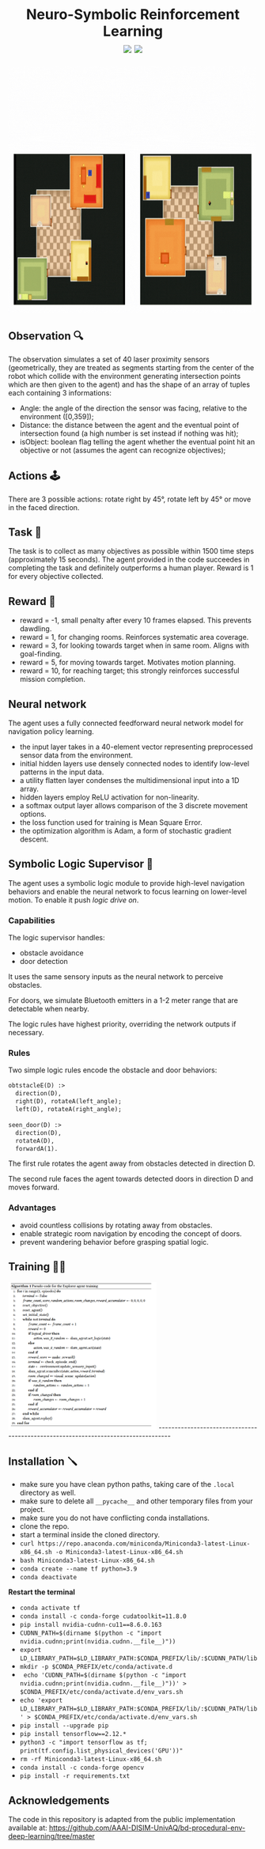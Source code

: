 <h1 align="center"> Neuro-Symbolic Reinforcement Learning 
<div>
<img src=https://img.shields.io/badge/PyTorch-%23EE4C2C.svg?style=for-the-badge&logo=PyTorch&logoColor=white>
<img src=https://img.shields.io/badge/License-Apache_2.0-blue.svg?style=for-the-badge&logo=PyTorch>
</h1>
<img src="images/agent training.gif" height="500" width="500">
  
## Observation 🔍

The observation simulates a set of 40 laser proximity sensors (geometrically, they are treated as segments starting from the center of the robot which collide with the environment generating intersection points which are then given to the agent) and has the shape of an array of tuples each containing 3 informations:
- Angle: the angle of the direction the sensor was facing, relative to the environment ([0,359]);
- Distance: the distance between the agent and the eventual point of intersection found (a high number is set instead if nothing was hit);
- isObject: boolean flag telling the agent whether the eventual point hit an objective or not (assumes the agent can recognize objectives);

## Actions 🕹️

There are 3 possible actions: rotate right by 45°, rotate left by 45° or move in the faced direction.

## Task 🎯

The task is to collect as many objectives as possible within 1500 time steps (approximately 15 seconds). The agent provided in the code succeedes in completing the task and definitely outperforms a human player. Reward is 1 for every objective collected.

## Reward 🎁

- reward = -1, small penalty after every 10 frames elapsed. This prevents dawdling.
- reward = 1, for changing rooms. Reinforces systematic area coverage.
- reward = 3, for looking towards target when in same room. Aligns with goal-finding.
- reward = 5, for moving towards target. Motivates motion planning.
- reward = 10, for reaching target; this strongly reinforces successful mission completion.

## Neural network

The agent uses a fully connected feedforward neural network model for navigation policy learning.

- the input layer takes in a 40-element vector representing preprocessed sensor data from the environment.
- initial hidden layers use densely connected nodes to identify low-level patterns in the input data.
- a utility flatten layer condenses the multidimensional input into a 1D array.
- hidden layers employ ReLU activation for non-linearity.
- a softmax output layer allows comparison of the 3 discrete movement options.
- the loss function used for training is Mean Square Error.
- the optimization algorithm is Adam, a form of stochastic gradient descent.

## Symbolic Logic Supervisor 📝

The agent uses a symbolic logic module to provide high-level navigation behaviors and enable the neural network to focus learning on lower-level motion.
To enable it push *logic drive on*.

### Capabilities

The logic supervisor handles:
- obstacle avoidance
- door detection

It uses the same sensory inputs as the neural network to perceive obstacles.

For doors, we simulate Bluetooth emitters in a 1-2 meter range that are detectable when nearby.

The logic rules have highest priority, overriding the network outputs if necessary.

### Rules

Two simple logic rules encode the obstacle and door behaviors:
```
obtstacleE(D) :>  
  direction(D),
  right(D), rotateA(left_angle); 
  left(D), rotateA(right_angle);

seen_door(D) :> 
  direction(D), 
  rotateA(D), 
  forwardA(1).

```
The first rule rotates the agent away from obstacles detected in direction D.

The second rule faces the agent towards detected doors in direction D and moves forward.

### Advantages

- avoid countless collisions by rotating away from obstacles.
- enable strategic room navigation by encoding the concept of doors.
- prevent wandering behavior before grasping spatial logic.

## Training 🏃‍♂️
<img src="images/algorithm.png" height="300" width="300">
----------------------------------------------------------------------------------

## Installation 🪛

- make sure you have clean python paths, taking care of the `.local` directory as well.
- make sure to delete all `__pycache__` and other temporary files from your project.
- make sure you do not have conflicting conda installations.
- clone the repo.
- start a terminal inside the cloned directory.
- ` curl https://repo.anaconda.com/miniconda/Miniconda3-latest-Linux-x86_64.sh -o Miniconda3-latest-Linux-x86_64.sh `
- ` bash Miniconda3-latest-Linux-x86_64.sh `
- ` conda create --name tf python=3.9 `
- ` conda deactivate `
  
**Restart the terminal**
- ` conda activate tf  `
- ` conda install -c conda-forge cudatoolkit=11.8.0 `
- ` pip install nvidia-cudnn-cu11==8.6.0.163 `
- ` CUDNN_PATH=$(dirname $(python -c "import nvidia.cudnn;print(nvidia.cudnn.__file__)")) `
- ` export LD_LIBRARY_PATH=$LD_LIBRARY_PATH:$CONDA_PREFIX/lib/:$CUDNN_PATH/lib `
- ` mkdir -p $CONDA_PREFIX/etc/conda/activate.d `
- ` echo 'CUDNN_PATH=$(dirname $(python -c "import nvidia.cudnn;print(nvidia.cudnn.__file__)"))' > $CONDA_PREFIX/etc/conda/activate.d/env_vars.sh`
- ` echo 'export LD_LIBRARY_PATH=$LD_LIBRARY_PATH:$CONDA_PREFIX/lib/:$CUDNN_PATH/lib' > $CONDA_PREFIX/etc/conda/activate.d/env_vars.sh `
- ` pip install --upgrade pip `
- ` pip install tensorflow==2.12.* `
- ` python3 -c "import tensorflow as tf; print(tf.config.list_physical_devices('GPU'))" `
- ` rm -rf Miniconda3-latest-Linux-x86_64.sh `
- ` conda install -c conda-forge opencv `
- ` pip install -r requirements.txt `

## Acknowledgements

The code in this repository is adapted from the public implementation available at:
https://github.com/AAAI-DISIM-UnivAQ/bd-procedural-env-deep-learning/tree/master

